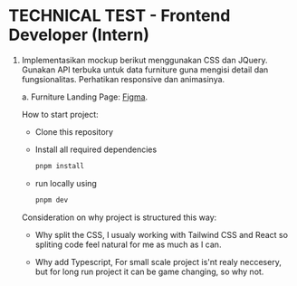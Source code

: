 # TECHNICAL TEST - Frontend Developer (Intern)

1. Implementasikan mockup berikut menggunakan CSS dan JQuery. Gunakan API terbuka untuk data furniture guna mengisi detail dan fungsionalitas. Perhatikan responsive dan animasinya.

   a. Furniture Landing Page: [Figma](https://www.figma.com/file/Q3L1GRlgY60mOQJdcHw9LJ/Test-Front-End---Furniture-Landing-Page?node-id=0%3A1).

   How to start project:

   - Clone this repository
   - Install all required dependencies

     ```sh
     pnpm install
     ```

   - run locally using

     ```sh
     pnpm dev
     ```

   Consideration on why project is structured this way:

   - Why split the CSS, I usualy working with Tailwind CSS and React so spliting code feel natural for me as much as I can.

   - Why add Typescript, For small scale project is'nt realy neccesery, but for long run project it can be game changing, so why not.
